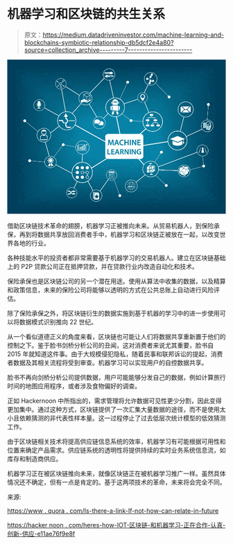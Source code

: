 # 机器学习和区块链的共生关系

> 原文：<https://medium.datadriveninvestor.com/machine-learning-and-blockchains-symbiotic-relationship-db5dcf2e4a80?source=collection_archive---------7----------------------->

![](img/491188dd783c9c943bdd9b9d4164dd2a.png)

借助区块链技术革命的翅膀，机器学习正被推向未来。从贸易机器人，到保险承保，再到将数据共享放回消费者手中，机器学习和区块链正被放在一起，以改变世界各地的行业。

各种技能水平的投资者都非常需要基于机器学习的交易机器人。建立在区块链基础上的 P2P 贷款公司正在抵押贷款，并在贷款行业内改造自动化和技术。

保险承保也是区块链公司的另一个潜在用途。使用从算法中收集的数据，以及精算和政策信息，未来的保险公司将能够以透明的方式在公共总账上自动进行风险评估。

除了保险承保之外，将区块链衍生的数据实施到基于机器的学习中的进一步使用可以将数据模式识别推向 22 世纪。

从一个看似道德正义的角度来看，区块链也可能让人们将数据共享重新置于他们的控制之下。鉴于脸书剑桥分析公司的丑闻，这对消费者来说尤其重要，脸书自 2015 年就知道这件事。由于大规模侵犯隐私，随着民事和联邦诉讼的提起，消费者数据及其相关流程将受到审查。机器学习可以实现用户的自控数据共享。

脸书不再向剑桥分析公司提供数据，用户可能能够分发自己的数据，例如计算旅行时间的地图应用程序，或者涉及食物偏好的调查。

正如 Hackernoon 中所指出的，需求管理将允许数据可见性更少分割，因此变得更加集中。通过这种方式，区块链提供了一次汇集大量数据的途径，而不是使用太小且依赖猜测的非代表性样本量。这一过程停止了过去低层次统计模型的低效猜测工作。

由于区块链相关技术将提高供应链信息系统的效率，机器学习有可能根据可用性和位置来确定产品需求。供应链系统的透明性将提供持续的实时业务系统信息流，如库存和制造商供应。

机器学习正在被区块链推向未来，就像区块链正在被机器学习推广一样。虽然具体情况还不确定，但有一点是肯定的。基于这两项技术的革命，未来将会完全不同。

来源:

[https://www . quora . com/Is-there-a-link-If-not-how-can-relate-in-future](https://www.quora.com/Is-there-a-link-between-blockchain-and-machine-learning-If-not-how-could-they-relate-in-the-future)

[https://hacker noon . com/heres-how-IOT-区块链-和机器学习-正在合作-认真-创新-供应-e11ae76f9e8f](https://hackernoon.com/heres-how-iot-blockchain-and-machine-learning-are-working-together-to-seriously-innovate-supply-e11ae76f9e8f)